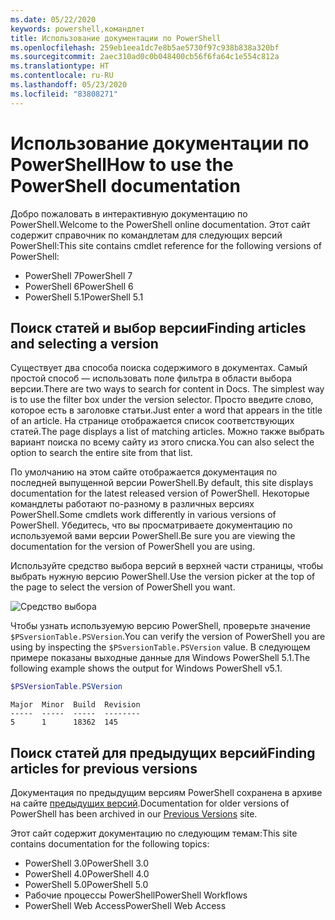 ```yaml
---
ms.date: 05/22/2020
keywords: powershell,командлет
title: Использование документации по PowerShell
ms.openlocfilehash: 259eb1eea1dc7e8b5ae5730f97c938b838a320bf
ms.sourcegitcommit: 2aec310ad0c0b048400cb56f6fa64c1e554c812a
ms.translationtype: HT
ms.contentlocale: ru-RU
ms.lasthandoff: 05/23/2020
ms.locfileid: "83808271"
---
```

# <a name="how-to-use-the-powershell-documentation"></a><span data-ttu-id="a6d29-103">Использование документации по PowerShell</span><span class="sxs-lookup"><span data-stu-id="a6d29-103">How to use the PowerShell documentation</span></span>

<span data-ttu-id="a6d29-104">Добро пожаловать в интерактивную документацию по PowerShell.</span><span class="sxs-lookup"><span data-stu-id="a6d29-104">Welcome to the PowerShell online documentation.</span></span> <span data-ttu-id="a6d29-105">Этот сайт содержит справочник по командлетам для следующих версий PowerShell:</span><span class="sxs-lookup"><span data-stu-id="a6d29-105">This site contains cmdlet reference for the following versions of PowerShell:</span></span>

- <span data-ttu-id="a6d29-106">PowerShell 7</span><span class="sxs-lookup"><span data-stu-id="a6d29-106">PowerShell 7</span></span>
- <span data-ttu-id="a6d29-107">PowerShell 6</span><span class="sxs-lookup"><span data-stu-id="a6d29-107">PowerShell 6</span></span>
- <span data-ttu-id="a6d29-108">PowerShell 5.1</span><span class="sxs-lookup"><span data-stu-id="a6d29-108">PowerShell 5.1</span></span>

## <a name="finding-articles-and-selecting-a-version"></a><span data-ttu-id="a6d29-109">Поиск статей и выбор версии</span><span class="sxs-lookup"><span data-stu-id="a6d29-109">Finding articles and selecting a version</span></span>

<span data-ttu-id="a6d29-110">Существует два способа поиска содержимого в документах. Самый простой способ — использовать поле фильтра в области выбора версии.</span><span class="sxs-lookup"><span data-stu-id="a6d29-110">There are two ways to search for content in Docs. The simplest way is to use the filter box under the version selector.</span></span> <span data-ttu-id="a6d29-111">Просто введите слово, которое есть в заголовке статьи.</span><span class="sxs-lookup"><span data-stu-id="a6d29-111">Just enter a word that appears in the title of an article.</span></span> <span data-ttu-id="a6d29-112">На странице отображается список соответствующих статей.</span><span class="sxs-lookup"><span data-stu-id="a6d29-112">The page displays a list of matching articles.</span></span> <span data-ttu-id="a6d29-113">Можно также выбрать вариант поиска по всему сайту из этого списка.</span><span class="sxs-lookup"><span data-stu-id="a6d29-113">You can also select the option to search the entire site from that list.</span></span>

<span data-ttu-id="a6d29-114">По умолчанию на этом сайте отображается документация по последней выпущенной версии PowerShell.</span><span class="sxs-lookup"><span data-stu-id="a6d29-114">By default, this site displays documentation for the latest released version of PowerShell.</span></span> <span data-ttu-id="a6d29-115">Некоторые командлеты работают по-разному в различных версиях PowerShell.</span><span class="sxs-lookup"><span data-stu-id="a6d29-115">Some cmdlets work differently in various versions of PowerShell.</span></span> <span data-ttu-id="a6d29-116">Убедитесь, что вы просматриваете документацию по используемой вами версии PowerShell.</span><span class="sxs-lookup"><span data-stu-id="a6d29-116">Be sure you are viewing the documentation for the version of PowerShell you are using.</span></span>

<span data-ttu-id="a6d29-117">Используйте средство выбора версий в верхней части страницы, чтобы выбрать нужную версию PowerShell.</span><span class="sxs-lookup"><span data-stu-id="a6d29-117">Use the version picker at the top of the page to select the version of PowerShell you want.</span></span>

![Средство выбора](media/how-to-use-docs/version-search.gif)

<span data-ttu-id="a6d29-119">Чтобы узнать используемую версию PowerShell, проверьте значение `$PSversionTable.PSVersion`.</span><span class="sxs-lookup"><span data-stu-id="a6d29-119">You can verify the version of PowerShell you are using by inspecting the `$PSversionTable.PSVersion` value.</span></span> <span data-ttu-id="a6d29-120">В следующем примере показаны выходные данные для Windows PowerShell 5.1.</span><span class="sxs-lookup"><span data-stu-id="a6d29-120">The following example shows the output for Windows PowerShell v5.1.</span></span>

```powershell
$PSVersionTable.PSVersion
```

```Output
Major  Minor  Build  Revision
-----  -----  -----  --------
5      1      18362  145
```

## <a name="finding-articles-for-previous-versions"></a><span data-ttu-id="a6d29-121">Поиск статей для предыдущих версий</span><span class="sxs-lookup"><span data-stu-id="a6d29-121">Finding articles for previous versions</span></span>

<span data-ttu-id="a6d29-122">Документация по предыдущим версиям PowerShell сохранена в архиве на сайте [предыдущих версий](https://aka.ms/PSLegacyDocs).</span><span class="sxs-lookup"><span data-stu-id="a6d29-122">Documentation for older versions of PowerShell has been archived in our [Previous Versions](https://aka.ms/PSLegacyDocs) site.</span></span>

<span data-ttu-id="a6d29-123">Этот сайт содержит документацию по следующим темам:</span><span class="sxs-lookup"><span data-stu-id="a6d29-123">This site contains documentation for the following topics:</span></span>

- <span data-ttu-id="a6d29-124">PowerShell 3.0</span><span class="sxs-lookup"><span data-stu-id="a6d29-124">PowerShell 3.0</span></span>
- <span data-ttu-id="a6d29-125">PowerShell 4.0</span><span class="sxs-lookup"><span data-stu-id="a6d29-125">PowerShell 4.0</span></span>
- <span data-ttu-id="a6d29-126">PowerShell 5.0</span><span class="sxs-lookup"><span data-stu-id="a6d29-126">PowerShell 5.0</span></span>
- <span data-ttu-id="a6d29-127">Рабочие процессы PowerShell</span><span class="sxs-lookup"><span data-stu-id="a6d29-127">PowerShell Workflows</span></span>
- <span data-ttu-id="a6d29-128">PowerShell Web Access</span><span class="sxs-lookup"><span data-stu-id="a6d29-128">PowerShell Web Access</span></span>
